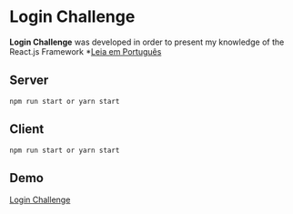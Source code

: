 # Login Challenge

**Login Challenge** was developed in order to present my knowledge of the React.js Framework *[Leia em Português](README.pt.md)

## Server
```
npm run start or yarn start
```

## Client
```
npm run start or yarn start
```

## Demo
[Login Challenge](https://login-challenge-react.netlify.app/)